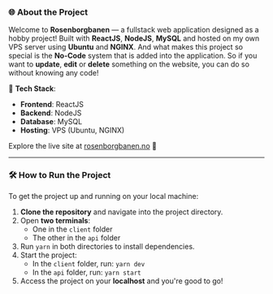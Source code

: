 ### 🌐 About the Project

Welcome to **Rosenborgbanen** — a fullstack web application designed as a hobby project! Built with **ReactJS**, **NodeJS**, **MySQL** and hosted on my own VPS server using **Ubuntu** and **NGINX**. And what makes this project so special is the **No-Code** system that is added into the application. So if you want to **update**, **edit** or **delete** something on the website, you can do so without knowing any code!

🚀 **Tech Stack**:
- **Frontend**: ReactJS
- **Backend**: NodeJS
- **Database**: MySQL
- **Hosting**: VPS (Ubuntu, NGINX)

Explore the live site at [rosenborgbanen.no](https://rosenborgbanen.no) 🌟

---

### 🛠 How to Run the Project

To get the project up and running on your local machine:

1. **Clone the repository** and navigate into the project directory.
2. Open **two terminals**:
   - One in the `client` folder
   - The other in the `api` folder
3. Run `yarn` in both directories to install dependencies.
4. Start the project:
   - In the `client` folder, run: `yarn dev`
   - In the `api` folder, run: `yarn start`
5. Access the project on your **localhost** and you're good to go!
